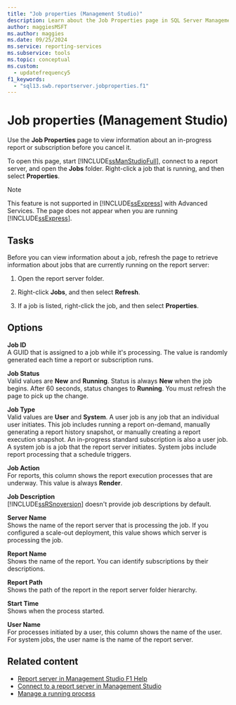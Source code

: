 ```yaml
---
title: "Job properties (Management Studio)"
description: Learn about the Job Properties page in SQL Server Management Studio where you view information about jobs on the report server.
author: maggiesMSFT
ms.author: maggies
ms.date: 09/25/2024
ms.service: reporting-services
ms.subservice: tools
ms.topic: conceptual
ms.custom:
  - updatefrequency5
f1_keywords:
  - "sql13.swb.reportserver.jobproperties.f1"
---
```

# Job properties (Management Studio)
  Use the **Job Properties** page to view information about an in-progress report or subscription before you cancel it.  
  
 To open this page, start [!INCLUDE[ssManStudioFull](../../includes/ssmanstudiofull-md.md)], connect to a report server, and open the **Jobs** folder. Right-click a job that is running, and then select **Properties**.  
  
> [!NOTE]  
>  This feature is not supported in [!INCLUDE[ssExpress](../../includes/ssexpress-md.md)] with Advanced Services. The page does not appear when you are running [!INCLUDE[ssExpress](../../includes/ssexpress-md.md)].  
  
## Tasks  
 Before you can view information about a job, refresh the page to retrieve information about jobs that are currently running on the report server:  
  
1.  Open the report server folder.  
  
2.  Right-click **Jobs**, and then select **Refresh**.  
  
3.  If a job is listed, right-click the job, and then select **Properties**.  
  
## Options  
 **Job ID**  
 A GUID that is assigned to a job while it's processing. The value is randomly generated each time a report or subscription runs.  
  
 **Job Status**  
 Valid values are **New** and **Running**. Status is always **New** when the job begins. After 60 seconds, status changes to **Running**. You must refresh the page to pick up the change.  
  
 **Job Type**  
 Valid values are **User** and **System**. A user job is any job that an individual user initiates. This job includes running a report on-demand, manually generating a report history snapshot, or manually creating a report execution snapshot. An in-progress standard subscription is also a user job. A system job is a job that the report server initiates. System jobs include report processing that a schedule triggers.  
  
 **Job Action**  
 For reports, this column shows the report execution processes that are underway. This value is always **Render**.  
  
 **Job Description**  
 [!INCLUDE[ssRSnoversion](../../includes/ssrsnoversion-md.md)] doesn't provide job descriptions by default.  
  
 **Server Name**  
 Shows the name of the report server that is processing the job. If you configured a scale-out deployment, this value shows which server is processing the job.  
  
 **Report Name**  
 Shows the name of the report. You can identify subscriptions by their descriptions.  
  
 **Report Path**  
 Shows the path of the report in the report server folder hierarchy.  
  
 **Start Time**  
 Shows when the process started.  
  
 **User Name**  
 For processes initiated by a user, this column shows the name of the user. For system jobs, the user name is the name of the report server.  
  
## Related content

- [Report server in Management Studio F1 Help](../../reporting-services/tools/report-server-in-management-studio-f1-help.md)
- [Connect to a report server in Management Studio](../../reporting-services/tools/connect-to-a-report-server-in-management-studio.md)
- [Manage a running process](../../reporting-services/subscriptions/manage-a-running-process.md)
